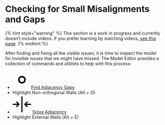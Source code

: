 # Checking for Small Misalignments and Gaps

{% hint style="warning" %}
This section is a work in progress and currently doesn't include videos. If you prefer learning by watching videos, [see this page](../../../model-editor/getting-started.md).
{% endhint %}

After finding and fixing all the visible issues, it is time to inspect the model for invisible issues that we might have missed. The Model Editor provides a collection of commands and utilities to help with this process:

* ![](../../../model-editor/commands/images/find-adjacency-gaps.svg)[Find Adjacency Gaps](../../../model-editor/commands/me_find_adjacency_gaps.md)
* Highlight Non-orthogonal Walls (Alt + O)
* ![](../../../model-editor/commands/images/solve-adjacency.svg) [Solve Adjacency](../../../model-editor/commands/me_solve_adjacency.md)
* Highlight External Walls (Alt + E)
